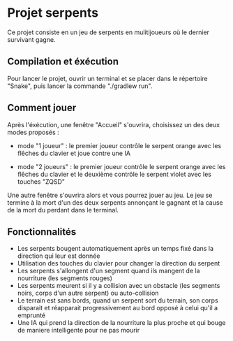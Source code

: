 # Projet serpents

Ce projet consiste en un jeu de serpents en mulitijoueurs où le dernier survivant gagne.

## Compilation et éxécution

Pour lancer le projet, ouvrir un terminal et se placer dans le répertoire "Snake", puis lancer la commande "./gradlew run".

## Comment jouer 

Après l'éxécution, une fenêtre "Accueil" s'ouvrira, choisissez un des deux modes proposés :

* mode "1 joueur" : le premier joueur contrôle le serpent orange avec les flêches du clavier et joue contre une IA

* mode "2 joueurs" : le premier joueur contrôle le serpent orange avec les flêches du clavier et le deuxième contrôle le serpent violet avec les touches "ZQSD"

Une autre fenêtre s'ouvrira alors et vous pourrez jouer au jeu. Le jeu se termine à la mort d'un des deux serpents annonçant le gagnant et la cause de la mort du perdant dans le terminal.

## Fonctionnalités

* Les serpents bougent automatiquement après un temps fixé dans la direction qui leur est donnée
* Utilisation des touches du clavier pour changer la direction du serpent
* Les serpents s'allongent d'un segment quand ils mangent de la nourriture (les segments rouges)
* Les serpents meurent si il y a collision avec un obstacle (les segments noirs, corps d'un autre serpent) ou auto-collision
* Le terrain est sans bords, quand un serpent sort du terrain, son corps disparait et réapparait progressivement au bord opposé à celui qu'il a emprunté 
* Une IA qui prend la direction de la nourriture la plus proche et qui bouge de maniere intelligente pour ne pas mourir


